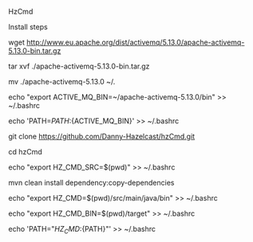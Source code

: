 HzCmd

Install steps

wget http://www.eu.apache.org/dist/activemq/5.13.0/apache-activemq-5.13.0-bin.tar.gz

tar xvf ./apache-activemq-5.13.0-bin.tar.gz

mv ./apache-activemq-5.13.0 ~/.

echo "export ACTIVE_MQ_BIN=~/apache-activemq-5.13.0/bin" >> ~/.bashrc

echo 'PATH=${PATH}:${ACTIVE_MQ_BIN}' >> ~/.bashrc


git clone https://github.com/Danny-Hazelcast/hzCmd.git

cd hzCmd

echo "export HZ_CMD_SRC=$(pwd)" >> ~/.bashrc

mvn clean install dependency:copy-dependencies

echo "export HZ_CMD=$(pwd)/src/main/java/bin" >> ~/.bashrc

echo "export HZ_CMD_BIN=$(pwd)/target" >> ~/.bashrc

echo 'PATH="${HZ_CMD}:${PATH}"' >> ~/.bashrc

